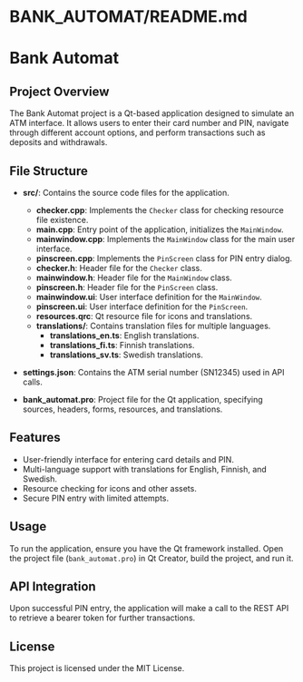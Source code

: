 # BANK_AUTOMAT/README.md

# Bank Automat

## Project Overview
The Bank Automat project is a Qt-based application designed to simulate an ATM interface. It allows users to enter their card number and PIN, navigate through different account options, and perform transactions such as deposits and withdrawals.

## File Structure
- **src/**: Contains the source code files for the application.
  - **checker.cpp**: Implements the `Checker` class for checking resource file existence.
  - **main.cpp**: Entry point of the application, initializes the `MainWindow`.
  - **mainwindow.cpp**: Implements the `MainWindow` class for the main user interface.
  - **pinscreen.cpp**: Implements the `PinScreen` class for PIN entry dialog.
  - **checker.h**: Header file for the `Checker` class.
  - **mainwindow.h**: Header file for the `MainWindow` class.
  - **pinscreen.h**: Header file for the `PinScreen` class.
  - **mainwindow.ui**: User interface definition for the `MainWindow`.
  - **pinscreen.ui**: User interface definition for the `PinScreen`.
  - **resources.qrc**: Qt resource file for icons and translations.
  - **translations/**: Contains translation files for multiple languages.
    - **translations_en.ts**: English translations.
    - **translations_fi.ts**: Finnish translations.
    - **translations_sv.ts**: Swedish translations.

- **settings.json**: Contains the ATM serial number (SN12345) used in API calls.

- **bank_automat.pro**: Project file for the Qt application, specifying sources, headers, forms, resources, and translations.

## Features
- User-friendly interface for entering card details and PIN.
- Multi-language support with translations for English, Finnish, and Swedish.
- Resource checking for icons and other assets.
- Secure PIN entry with limited attempts.

## Usage
To run the application, ensure you have the Qt framework installed. Open the project file (`bank_automat.pro`) in Qt Creator, build the project, and run it.

## API Integration
Upon successful PIN entry, the application will make a call to the REST API to retrieve a bearer token for further transactions.

## License
This project is licensed under the MIT License.